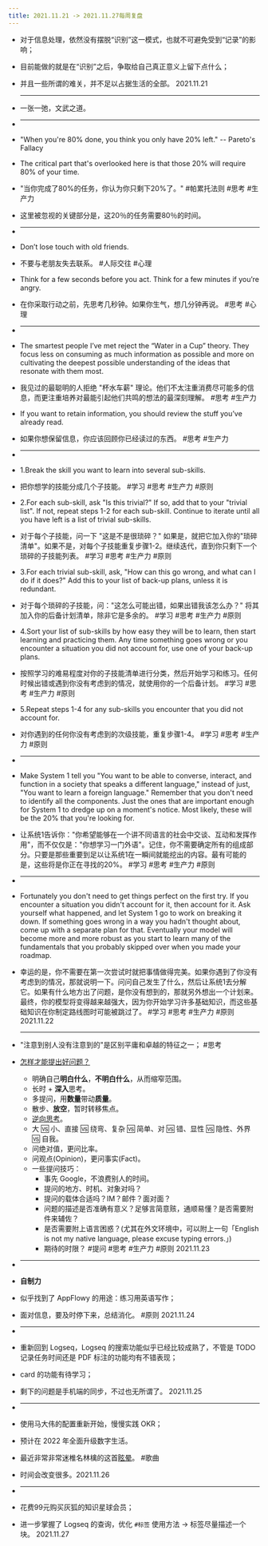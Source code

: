 ```yaml
---
title: 2021.11.21 -> 2021.11.27每周复盘
---
```


- 对于信息处理，依然没有摆脱“识别”这一模式，也就不可避免受到“记录”的影响；
- 目前能做的就是在“识别”之后，争取给自己真正意义上留下点什么；
- 并且一些所谓的难关，并不足以占据生活的全部。 2021.11.21
  
  ---
- 一张一弛，文武之道。
-
  ---
- "When you're 80% done, you think you only have 20% left." -- Pareto's Fallacy
- The critical part that's overlooked here is that those 20% will require 80% of your time.
- "当你完成了80%的任务，你认为你只剩下20%了。" #帕累托法则 #思考 #生产力
- 这里被忽视的关键部分是，这20％的任务需要80％的时间。
-
  ---
- Don’t lose touch with old friends.
- 不要与老朋友失去联系。 #人际交往 #心理
- Think for a few seconds before you act. Think for a few minutes if you’re angry.
- 在你采取行动之前，先思考几秒钟。如果你生气，想几分钟再说。 #思考 #心理
-
  ---
- The smartest people I’ve met reject the “Water in a Cup” theory. They focus less on consuming as much information as possible and more on cultivating the deepest possible understanding of the ideas that resonate with them most.
- 我见过的最聪明的人拒绝 "杯水车薪" 理论。他们不太注重消费尽可能多的信息，而更注重培养对最能引起他们共鸣的想法的最深刻理解。 #思考 #生产力
- If you want to retain information, you should review the stuff you’ve already read.
- 如果你想保留信息，你应该回顾你已经读过的东西。 #思考 #生产力
-
  ---
- 1.Break the skill you want to learn into several sub-skills.
- 把你想学的技能分成几个子技能。 #学习 #思考 #生产力 #原则
- 2.For each sub-skill, ask "Is this trivial?" If so, add that to your "trivial list". If not, repeat steps 1-2 for each sub-skill. Continue to iterate until all you have left is a list of trivial sub-skills.
- 对于每个子技能，问一下 "这是不是很琐碎？" 如果是，就把它加入你的"琐碎清单"。如果不是，对每个子技能重复步骤1-2。继续迭代，直到你只剩下一个琐碎的子技能列表。 #学习 #思考 #生产力 #原则
- 3.For each trivial sub-skill, ask, "How can this go wrong, and what can I do if it does?" Add this to your list of back-up plans, unless it is redundant.
- 对于每个琐碎的子技能，问："这怎么可能出错，如果出错我该怎么办？" 将其加入你的后备计划清单，除非它是多余的。 #学习 #思考 #生产力 #原则
- 4.Sort your list of sub-skills by how easy they will be to learn, then start learning and practicing them. Any time something goes wrong or you encounter a situation you did not account for, use one of your back-up plans.
- 按照学习的难易程度对你的子技能清单进行分类，然后开始学习和练习。任何时候出错或遇到你没有考虑到的情况，就使用你的一个后备计划。 #学习 #思考 #生产力 #原则
- 5.Repeat steps 1-4 for any sub-skills you encounter that you did not account for.
- 对你遇到的任何你没有考虑到的次级技能，重复步骤1-4。 #学习 #思考 #生产力 #原则
-
  ---
- Make System 1 tell you "You want to be able to converse, interact, and function in a society that speaks a different language," instead of just, "You want to learn a foreign language." Remember that you don't need to identify all the components. Just the ones that are important enough for System 1 to dredge up on a moment's notice. Most likely, these will be the 20% that you're looking for.
- 让系统1告诉你："你希望能够在一个讲不同语言的社会中交谈、互动和发挥作用"，而不仅仅是："你想学习一门外语"。记住，你不需要确定所有的组成部分。只要是那些重要到足以让系统1在一瞬间就能挖出的内容。最有可能的是，这些将是你正在寻找的20%。 #学习 #思考 #生产力 #原则
-
  ---
- Fortunately you don't need to get things perfect on the first try. If you encounter a situation you didn't account for it, then account for it. Ask yourself what happened, and let System 1 go to work on breaking it down. If something goes wrong in a way you hadn't thought about, come up with a separate plan for that. Eventually your model will become more and more robust as you start to learn many of the fundamentals that you probably skipped over when you made your roadmap.
- 幸运的是，你不需要在第一次尝试时就把事情做得完美。如果你遇到了你没有考虑到的情况，那就说明一下。问问自己发生了什么，然后让系统1去分解它。如果有什么地方出了问题，是你没有想到的，那就另外想出一个计划来。最终，你的模型将变得越来越强大，因为你开始学习许多基础知识，而这些基础知识在你制定路线图时可能被跳过了。 #学习 #思考 #生产力 #原则 2021.11.22
  
  ---
- "注意到别人没有注意到的"是区别平庸和卓越的特征之一； #思考
- [怎样才能提出好问题？](https://www.notion.so/59f6e6b8bb86428698ffe68610514c99)
	- 明确自己**明白什么**，**不明白什么**，从而缩窄范围。
	- 长时 + **深入**思考。
	- 多提问，用**数量**带动**质量**。
	- 散步、**放空**，暂时转移焦点。
	- [逆向思考](https://www.notion.so/4f59e30a61c54ad5b7ca0aa344787e4b?v=6c14bb78cdf7405090d11574a80bf5b6)。
	- 大 🆚 小、直接 🆚 绕弯、复杂 🆚 简单、对 🆚 错、显性 🆚 隐性、外界 🆚 自我。
	- 问绝对值，更问比率。
	- 问观点(Opinion)，更问事实(Fact)。
	- 一些提问技巧：
		- 事先 Google，不浪费别人的时间。
		- 提问的地方、时机、对象对吗？
		- 提问的载体合适吗？IM？邮件？面对面？
		- 问题的描述是否准确有意义？足够言简意赅，通顺易懂？是否需要附件来辅佐？
		- 是否需要附上语言困惑？(尤其在外文环境中，可以附上一句「English is not my native language, please excuse typing errors.」)
		- 期待的时限？ #提问 #思考 #生产力 #原则 2021.11.23
-
  ---
- **自制力**
- 似乎找到了 AppFlowy 的用途：练习用英语写作；
- 面对信息，要及时停下来，总结消化。 #原则 2021.11.24
-
  ---
- 重新回到 Logseq，Logseq 的搜索功能似乎已经比较成熟了，不管是 TODO 记录任务时间还是 PDF 标注的功能均有不错表现；
- card 的功能有待学习；
- 剩下的问题是手机端的同步，不过也无所谓了。 2021.11.25
-
  ---
- 使用马大伟的配置重新开始，慢慢实践 OKR；
- 预计在 2022 年全面升级数字生活。
- 最近非常非常迷椎名林檎的这首[眩晕](https://www.bilibili.com/video/BV1x44y16731)。 #歌曲
- 时间会改变很多。2021.11.26
-
  ---
- 花费99元购买灰狐的知识星球会员；
- 进一步掌握了 Logseq 的查询，优化 `#标签` 使用方法 -> 标签尽量描述一个块。 2021.11.27
